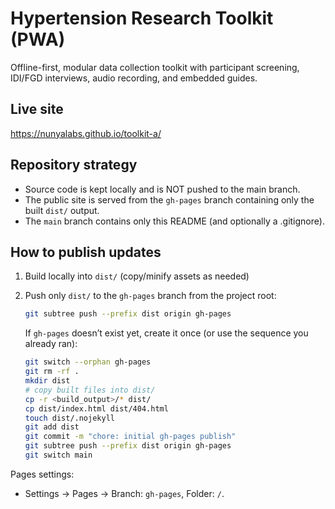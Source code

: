 # Hypertension Research Toolkit (PWA)

Offline-first, modular data collection toolkit with participant screening, IDI/FGD interviews, audio recording, and embedded guides.

## Live site

https://nunyalabs.github.io/toolkit-a/

## Repository strategy

- Source code is kept locally and is NOT pushed to the main branch.
- The public site is served from the `gh-pages` branch containing only the built `dist/` output.
- The `main` branch contains only this README (and optionally a .gitignore).

## How to publish updates

1) Build locally into `dist/` (copy/minify assets as needed)

2) Push only `dist/` to the `gh-pages` branch from the project root:

	```sh
	git subtree push --prefix dist origin gh-pages
	```

	If `gh-pages` doesn’t exist yet, create it once (or use the sequence you already ran):

	```sh
	git switch --orphan gh-pages
	git rm -rf .
	mkdir dist
	# copy built files into dist/
	cp -r <build_output>/* dist/
	cp dist/index.html dist/404.html
	touch dist/.nojekyll
	git add dist
	git commit -m "chore: initial gh-pages publish"
	git subtree push --prefix dist origin gh-pages
	git switch main
	```

Pages settings:
- Settings → Pages → Branch: `gh-pages`, Folder: `/`.


